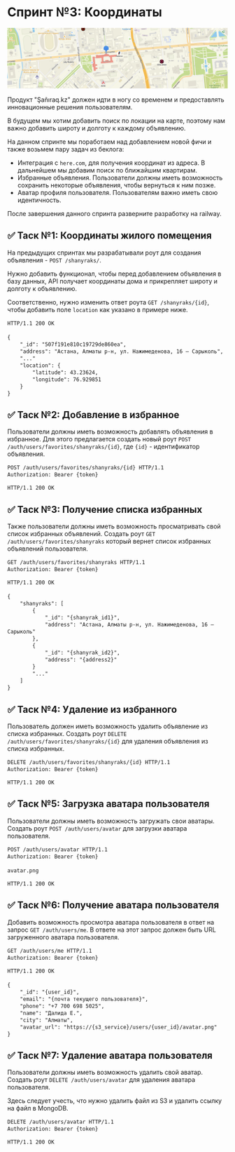 # Спринт №3: Координаты

![image](./image.png)

Продукт "Şañıraq.kz" должен идти в ногу со временем и предоставлять инновационные решения пользователям.

В будущем мы хотим добавить поиск по локации на карте, поэтому нам важно добавить широту и долготу к каждому объявлению.

На данном спринте мы поработаем над добавлением новой фичи и также возьмем пару задач из беклога:

- Интеграция с `here.com`, для получения координат из адреса. В дальнейшем мы добавим поиск по ближайшим квартирам.
- Избранные объявления. Пользователи должны иметь возможность сохранить некоторые объявления, чтобы вернуться к ним позже.
- Аватар профиля пользователя. Пользователям важно иметь свою идентичность.

После завершения данного спринта разверните разработку на railway.

## ✅ Таск №1: Координаты жилого помещения

На предыдущих спринтах мы разрабатывали роут для создания объявления - `POST /shanyraks/`.

Нужно добавить функционал, чтобы перед добавлением объявления в базу данных, API получает координаты дома и прикрепляет широту и долготу
к объявлению.

Соответственно, нужно изменить ответ роута `GET /shanyraks/{id}`, чтобы добавить поле `location` как указано в примере ниже.

```http
HTTP/1.1 200 OK

{
    "_id": "507f191e810c19729de860ea",
    "address": "Астана, Алматы р-н, ул. Нажимеденова, 16 – Сарыколь",
    "..."
    "location": {
        "latitude": 43.23624,
        "longitude": 76.929851
    }
}
```

## ✅ Таск №2: Добавление в избранное

Пользователи должны иметь возможность добавлять объявления в избранное. Для этого предлагается создать новый роут `POST /auth/users/favorites/shanyraks/{id}`, где `{id}` - идентификатор объявления.

```http
POST /auth/users/favorites/shanyraks/{id} HTTP/1.1
Authorization: Bearer {token}
```

```http
HTTP/1.1 200 OK
```

## ✅ Таск №3: Получение списка избранных

Также пользователи должны иметь возможность просматривать свой список избранных объявлений. Создать роут `GET /auth/users/favorites/shanyraks` который вернет список избранных объявлений пользователя.

```http
GET /auth/users/favorites/shanyraks HTTP/1.1
Authorization: Bearer {token}
```

```http
HTTP/1.1 200 OK

{
    "shanyraks": [
        {
            "_id": "{shanyrak_id1}",
            "address": "Астана, Алматы р-н, ул. Нажимеденова, 16 – Сарыколь"
        },
        {
            "_id": "{shanyrak_id2}",
            "address": "{address2}"
        }
        "..."
    ]
}
```

## ✅ Таск №4: Удаление из избранного

Пользователь должен иметь возможность удалить объявление из списка избранных. Создать роут `DELETE /auth/users/favorites/shanyraks/{id}` для удаления объявления из списка избранных.

```http
DELETE /auth/users/favorites/shanyraks/{id} HTTP/1.1
Authorization: Bearer {token}
```

```http
HTTP/1.1 200 OK
```

## ✅ Таск №5: Загрузка аватара пользователя

Пользователи должны иметь возможность загружать свои аватары. Создать роут `POST /auth/users/avatar` для загрузки аватара пользователя.

```http
POST /auth/users/avatar HTTP/1.1
Authorization: Bearer {token}

avatar.png
```

```http
HTTP/1.1 200 OK
```

## ✅ Таск №6: Получение аватара пользователя

Добавить возможность просмотра аватара пользователя в ответ на запрос `GET /auth/users/me`. В ответе на этот запрос должен быть URL загруженного аватара пользователя.

```http
GET /auth/users/me HTTP/1.1
Authorization: Bearer {token}
```

```http
HTTP/1.1 200 OK

{
    "_id": "{user_id}",
    "email": "{почта текущего пользователя}",
    "phone": "+7 700 698 5025",
    "name": "Далида Е.",
    "city": "Алматы",
    "avatar_url": "https://{s3_service}/users/{user_id}/avatar.png"
}
```

## ✅ Таск №7: Удаление аватара пользователя

Пользователи должны иметь возможность удалить свой аватар. Создать роут `DELETE /auth/users/avatar` для удаления аватара пользователя.

Здесь следует учесть, что нужно удалить файл из S3 и удалить ссылку на файл в MongoDB.

```http
DELETE /auth/users/avatar HTTP/1.1
Authorization: Bearer {token}
```

```http
HTTP/1.1 200 OK
```
